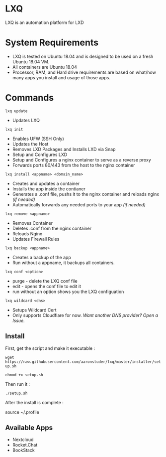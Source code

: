 # LXQ

LXQ is an automation platform for LXD

# System Requirements

* LXQ is tested on Ubuntu 18.04 and is designed to be used on a fresh Ubuntu 18.04 VM.
* All containers are Ubuntu 18.04
* Processor, RAM, and Hard drive requirements are based on what/how many apps you install and usage of those apps.

# Commands

`lxq update`

* Updates LXQ

`lxq init`

* Enables UFW (SSH Only)
* Updates the Host
* Removes LXD Packages and Installs LXD via Snap
* Setup and Configures LXD
* Setup and Configures a nginx container to serve as a reverse proxy
* Forwards ports 80/443 from the host to the nginx container

`lxq install <appname> <domain_name>`

* Creates and updates a container
* Installs the app inside the contianer
* Generates a .conf file, pushs it to the nginx container and reloads nginx *(if needed)*
* Automatically forwards any needed ports to your app *(if needed)*

`lxq remove <appname>`

* Removes Container
* Deletes .conf from the nginx container
* Reloads Nginx
* Updates Firewall Rules

`lxq backup <appname>`

* Creates a backup of the app
* Run without a appname, it backups all containers.

`lxq conf <option>`
* purge - delete the LXQ conf file
* edit - opens the conf file to edit it
* run without an option shows you the LXQ configuation

`lxq wildcard <dns>`
* Setups Wildcard Cert
* Only supports Cloudflare for now.
*Want another DNS provider? Open a Issue.*


## Install

First, get the script and make it executable :

`wget https://raw.githubusercontent.com/aaronstuder/lxq/master/installer/setup.sh`

`chmod +x setup.sh`

Then run it :

`./setup.sh`

After the install is complete :

source ~/.profile

## Available Apps

* Nextcloud
* Rocket.Chat
* BookStack
